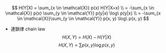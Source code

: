 $$ H(Y|X) = \sum_{x \in \mathcal{X}} p(x) H(Y|X=x) \\ = -\sum_{x \in \mathcal{X}} p(x) \sum_{y \in \mathcal{Y}} p(y|x) \log\ p(y|x) \\ = -\sum_{x \in \mathcal{X}}\sum_{y \in \mathcal{Y}} p(x, y) \log\ p(x, y) $$
- 連鎖律 chain law
  $$ H(X, Y) = H(X) - H(Y|X) $$
  $$ H(X, Y) = \sum p(x, y) \log p(x, y) $$
